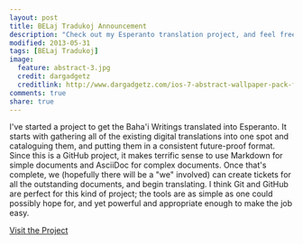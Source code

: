 ```yaml
---
layout: post
title: BELaj Tradukoj Announcement
description: "Check out my Esperanto translation project, and feel free to lend a hand."
modified: 2013-05-31
tags: [BELaj Tradukoj]
image:
  feature: abstract-3.jpg
  credit: dargadgetz
  creditlink: http://www.dargadgetz.com/ios-7-abstract-wallpaper-pack-for-iphone-5-and-ipod-touch-retina/
comments: true
share: true
---
```


I've started a project to get the Baha'i Writings translated into Esperanto. It starts with gathering all of the existing digital translations into one spot and cataloguing them, and putting them in a consistent future-proof format. Since this is a GitHub project, it makes terrific sense to use Markdown for simple documents and AsciiDoc for complex documents. Once that's complete, we (hopefully there will be a "we" involved) can create tickets for all the outstanding documents, and begin translating. I think Git and GitHub are perfect for this kind of project; the tools are as simple as one could possibly hope for, and yet powerful and appropriate enough to make the job easy.

<div markdown="0"><a href="https://github.com/kavaliro/BELaj-Tradukoj" class="btn btn-info">Visit the Project</a></div>
